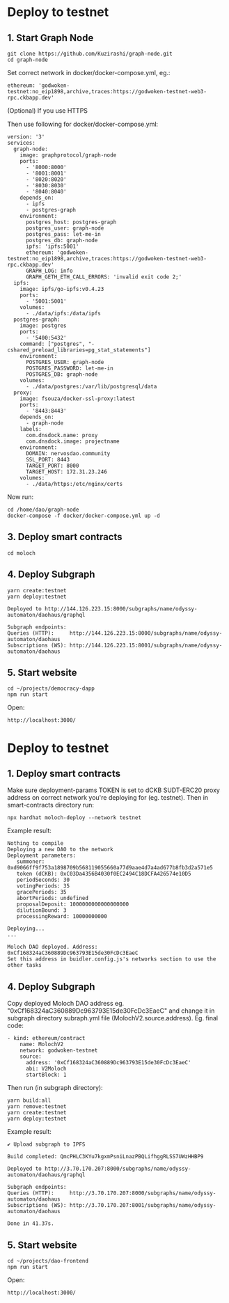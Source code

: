 # Deploy to testnet

## 1. Start Graph Node

```
git clone https://github.com/Kuzirashi/graph-node.git
cd graph-node
```

Set correct network in docker/docker-compose.yml, eg.:

```
ethereum: 'godwoken-testnet:no_eip1898,archive,traces:https://godwoken-testnet-web3-rpc.ckbapp.dev'
```

(Optional) If you use HTTPS

Then use following for docker/docker-compose.yml:

```
version: '3'
services:
  graph-node:
    image: graphprotocol/graph-node
    ports:
      - '8000:8000'
      - '8001:8001'
      - '8020:8020'
      - '8030:8030'
      - '8040:8040'
    depends_on:
      - ipfs
      - postgres-graph
    environment:
      postgres_host: postgres-graph
      postgres_user: graph-node
      postgres_pass: let-me-in
      postgres_db: graph-node
      ipfs: 'ipfs:5001'
      ethereum: 'godwoken-testnet:no_eip1898,archive,traces:https://godwoken-testnet-web3-rpc.ckbapp.dev'
      GRAPH_LOG: info
      GRAPH_GETH_ETH_CALL_ERRORS: 'invalid exit code 2;'
  ipfs:
    image: ipfs/go-ipfs:v0.4.23
    ports:
      - '5001:5001'
    volumes:
      - ./data/ipfs:/data/ipfs
  postgres-graph:
    image: postgres
    ports:
      - '5400:5432'
    command: ["postgres", "-cshared_preload_libraries=pg_stat_statements"]
    environment:
      POSTGRES_USER: graph-node
      POSTGRES_PASSWORD: let-me-in
      POSTGRES_DB: graph-node
    volumes:
      - ./data/postgres:/var/lib/postgresql/data
  proxy:
    image: fsouza/docker-ssl-proxy:latest
    ports:
      - '8443:8443'
    depends_on:
      - graph-node
    labels:
      com.dnsdock.name: proxy
      com.dnsdock.image: projectname
    environment:
      DOMAIN: nervosdao.community
      SSL_PORT: 8443
      TARGET_PORT: 8000
      TARGET_HOST: 172.31.23.246
    volumes:
      - ./data/https:/etc/nginx/certs
```

Now run:

```
cd /home/dao/graph-node
docker-compose -f docker/docker-compose.yml up -d
```

## 3. Deploy smart contracts

```
cd moloch

```

## 4. Deploy Subgraph

```
yarn create:testnet
yarn deploy:testnet
```

```
Deployed to http://144.126.223.15:8000/subgraphs/name/odyssy-automaton/daohaus/graphql

Subgraph endpoints:
Queries (HTTP):     http://144.126.223.15:8000/subgraphs/name/odyssy-automaton/daohaus
Subscriptions (WS): http://144.126.223.15:8001/subgraphs/name/odyssy-automaton/daohaus
```

## 5. Start website

```
cd ~/projects/democracy-dapp
npm run start
```

Open:

```
http://localhost:3000/
```

# Deploy to testnet

## 1. Deploy smart contracts

Make sure deployment-params TOKEN is set to dCKB SUDT-ERC20 proxy address on correct network you're deploying for (eg. testnet). Then in smart-contracts directory run:

```
npx hardhat moloch-deploy --network testnet
```

Example result:
```
Nothing to compile
Deploying a new DAO to the network 
Deployment parameters:
   summoner: 0xd9066ff9f753a1898709b568119055660a77d9aae4d7a4ad677b8fb3d2a571e5 
   token (dCKB): 0xC03Da4356B4030f0EC2494C18DCFA426574e10D5 
   periodSeconds: 30 
   votingPeriods: 35 
   gracePeriods: 35 
   abortPeriods: undefined 
   proposalDeposit: 1000000000000000000 
   dilutionBound: 3 
   processingReward: 10000000000 

Deploying...
...

Moloch DAO deployed. Address: 0xCf168324aC360889Dc963793E15de30FcDc3EaeC
Set this address in buidler.config.js's networks section to use the other tasks
```

## 4. Deploy Subgraph

Copy deployed Moloch DAO address eg. "0xCf168324aC360889Dc963793E15de30FcDc3EaeC" and change it in subgraph directory subraph.yml file (MolochV2.source.address). Eg. final code:
```
- kind: ethereum/contract
    name: MolochV2
    network: godwoken-testnet
    source:
      address: '0xCf168324aC360889Dc963793E15de30FcDc3EaeC'
      abi: V2Moloch
      startBlock: 1
```

Then run (in subgraph directory):
```
yarn build:all
yarn remove:testnet
yarn create:testnet
yarn deploy:testnet
```

Example result:
```
✔ Upload subgraph to IPFS

Build completed: QmcPHLC3KYu7kgxmPsniLnazPBQLifhggRLSS7UWzHHBP9

Deployed to http://3.70.170.207:8000/subgraphs/name/odyssy-automaton/daohaus/graphql

Subgraph endpoints:
Queries (HTTP):     http://3.70.170.207:8000/subgraphs/name/odyssy-automaton/daohaus
Subscriptions (WS): http://3.70.170.207:8001/subgraphs/name/odyssy-automaton/daohaus

Done in 41.37s.
```

## 5. Start website

```
cd ~/projects/dao-frontend
npm run start
```

Open:

```
http://localhost:3000/
```
